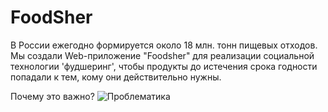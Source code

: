 # FoodSher

В России ежегодно формируется около 18 млн. тонн пищевых отходов. Мы создали Web-приложение "Foodsher" для реализации социальной технологии 'фудшеринг', чтобы продукты до истечения срока годности попадали к тем, кому они действительно нужны.

Почему это важно? 
![Проблематика](https://user-images.githubusercontent.com/116179113/222192466-c7d35659-abfe-4c7b-a307-d11914a72003.jpg)
